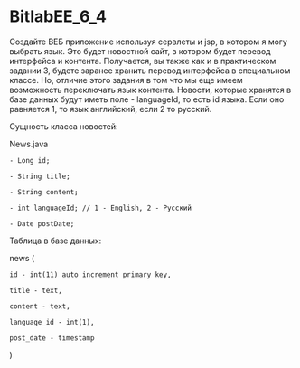 # BitlabEE_6_4
Создайте ВЕБ приложение используя сервлеты и jsp, в котором я могу выбрать язык. Это будет новостной сайт, в котором будет перевод интерфейса и контента. Получается, вы также как и в практическом задании 3, будете заранее хранить перевод интерфейса в специальном классе. Но, отличие этого задания в том что мы еще имеем возможность переключать язык контента. Новости, которые хранятся в базе данных будут иметь поле - languageId, то есть id языка. Если оно равняется 1, то язык английский, если 2 то русский.

 

Сущность класса новостей:                        

News.java                        

    - Long id;                        

    - String title;                

    - String content;

    - int languageId; // 1 - English, 2 - Русский                                

    - Date postDate;                                

Таблица в базе данных:                        

news (

    id - int(11) auto increment primary key,

    title - text,

    content - text,

    language_id - int(1),

    post_date - timestamp                                        

)
